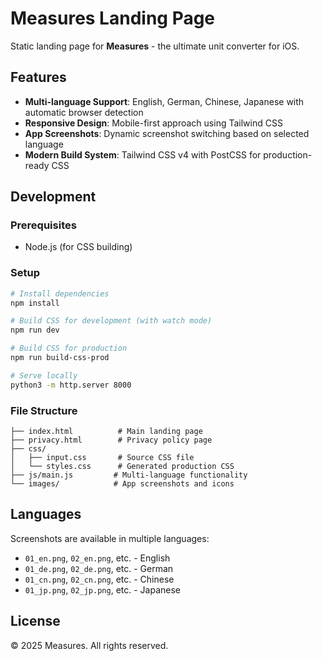 # Measures Landing Page

Static landing page for **Measures** - the ultimate unit converter for iOS.

## Features

- **Multi-language Support**: English, German, Chinese, Japanese with automatic browser detection
- **Responsive Design**: Mobile-first approach using Tailwind CSS
- **App Screenshots**: Dynamic screenshot switching based on selected language
- **Modern Build System**: Tailwind CSS v4 with PostCSS for production-ready CSS

## Development

### Prerequisites
- Node.js (for CSS building)

### Setup
```bash
# Install dependencies
npm install

# Build CSS for development (with watch mode)
npm run dev

# Build CSS for production
npm run build-css-prod

# Serve locally
python3 -m http.server 8000
```

### File Structure
```
├── index.html          # Main landing page
├── privacy.html        # Privacy policy page
├── css/
│   ├── input.css       # Source CSS file
│   └── styles.css      # Generated production CSS
├── js/main.js         # Multi-language functionality
└── images/            # App screenshots and icons
```

## Languages

Screenshots are available in multiple languages:
- `01_en.png`, `02_en.png`, etc. - English
- `01_de.png`, `02_de.png`, etc. - German  
- `01_cn.png`, `02_cn.png`, etc. - Chinese
- `01_jp.png`, `02_jp.png`, etc. - Japanese

## License

© 2025 Measures. All rights reserved.
